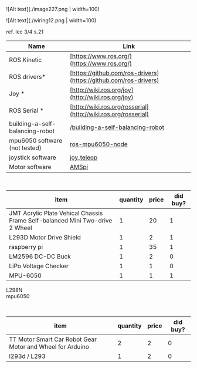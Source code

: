 ![Alt text](./image227.png | width=100)

![Alt text](./wiring12.png | width=100)



ref. lec 3/4 s.21
<br>

| Name | Link |
|---------------------------------|----------------------------------------------------------------------------|
|ROS Kinetic |[https://www.ros.org/](https://www.ros.org/)|
|ROS drivers* |[https://github.com/ros-drivers](https://github.com/ros-drivers)|
|Joy        * |[http://wiki.ros.org/joy](http://wiki.ros.org/joy)|
|ROS Serial * |[http://wiki.ros.org/rosserial](http://wiki.ros.org/rosserial)|
|building-a-self-balancing-robot |[/building-a-self-balancing-robot](https://ferrolho.github.io/blog/2018-04-22/building-a-self-balancing-robot) |
|mpu6050 software (not tested) |[ros-mpu6050-node](https://github.com/matpalm/ros-mpu6050-node) |
|joystick software |[joy_teleop](https://github.com/fsuarez6/labrob/blob/ca1a47f37ed0bdbfef74b4cc7a8963e4a921c143/labrob_control/scripts/joy_teleop.py) |
|Motor software |[AMSpi](https://github.com/lipoja/AMSpi) |


<br>

| item | quantity | price | did buy? |
|----------------|----------------|-----------------------|-----------------------|
| JMT Acrylic Plate Vehical Chassis Frame Self-balanced Mini Two-drive 2 Wheel | 1| 20 | 1 |
|L293D Motor Drive Shield  | 1| 2 | 1 |0
|raspberry pi  | 1| 35 | 1 |
|LM2596 DC-DC Buck  | 1| 2 | 0 |
|LiPo Voltage Checker  | 1| 1 | 0 |
|MPU-6050  | 1| 1 | 1 |



L298N       
mpu6050


<br>

| item | quantity | price | did buy? |
|----------------|----------------|-----------------------|-----------------------|
|TT Motor Smart Car Robot Gear Motor and Wheel for Arduino | 2| 2 | 0 |
|l293d / L293  | 1| 2 | 0 |
